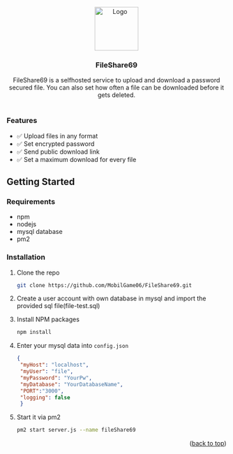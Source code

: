<!-- PROJECT LOGO -->
<br />
<div align="center">
  <a">
    <img src="https://xamplex.de/s/ruua73gsnbeuhlju975intjc4.png" alt="Logo" width="100" height="100">
  </a>

  <h3 align="center">FileShare69</h3>

  <p align="center">
    FileShare69 is a selfhosted service to upload and download a password secured file. You can also set how often a file can be downloaded before it gets deleted.
    <br />
    <br />
  </p>
</div>


### Features
- ✅ Upload files in any format
- ✅ Set encrypted password
- ✅ Send public download link
- ✅ Set a maximum download for every file

## Getting Started

### Requirements
* npm
* nodejs
* mysql database
* pm2

### Installation

1. Clone the repo
   ```sh
   git clone https://github.com/MobilGame06/FileShare69.git
   ```

2. Create a user account with own database in mysql and import the provided sql file(file-test.sql)

3. Install NPM packages
   ```sh
   npm install
   ```
4. Enter your mysql data into `config.json`
   ```json
   {
    "myHost": "localhost",
    "myUser": "file",
    "myPassword": "YourPw",
    "myDatabase": "YourDatabaseName",
    "PORT":"3000",
    "logging": false
    }
   ```
5. Start it via pm2
   ```sh
   pm2 start server.js --name fileShare69
   ```

<p align="right">(<a href="#top">back to top</a>)</p>
